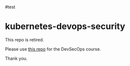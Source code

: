 #test
# kubernetes-devops-security

This repo is retired.

Please use [this repo](https://github.com/kodekloudhub/devsecops) for the DevSecOps course.

Thank you.
